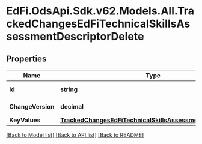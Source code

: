 # EdFi.OdsApi.Sdk.v62.Models.All.TrackedChangesEdFiTechnicalSkillsAssessmentDescriptorDelete

## Properties

Name | Type | Description | Notes
------------ | ------------- | ------------- | -------------
**Id** | **string** | Resource identifier | [optional] 
**ChangeVersion** | **decimal** | Change version | [optional] 
**KeyValues** | [**TrackedChangesEdFiTechnicalSkillsAssessmentDescriptorKey**](TrackedChangesEdFiTechnicalSkillsAssessmentDescriptorKey.md) |  | [optional] 

[[Back to Model list]](../README.md#documentation-for-models) [[Back to API list]](../README.md#documentation-for-api-endpoints) [[Back to README]](../README.md)

